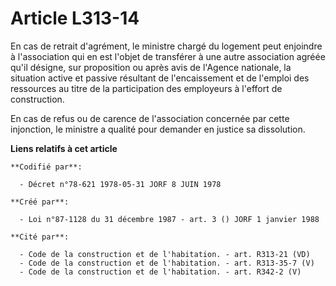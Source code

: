# Article L313-14

En cas de retrait d'agrément, le ministre chargé du logement peut enjoindre à l'association qui en est l'objet de transférer
à une autre association agréée qu'il désigne, sur proposition ou après avis de l'Agence nationale, la situation active et
passive résultant de l'encaissement et de l'emploi des ressources au titre de la participation des employeurs à l'effort de
construction.

En cas de refus ou de carence de l'association concernée par cette injonction, le ministre a qualité pour demander en justice
sa dissolution.

**Liens relatifs à cet article**

	**Codifié par**:

	  - Décret n°78-621 1978-05-31 JORF 8 JUIN 1978

	**Créé par**:

	  - Loi n°87-1128 du 31 décembre 1987 - art. 3 () JORF 1 janvier 1988

	**Cité par**:

	  - Code de la construction et de l'habitation. - art. R313-21 (VD)
	  - Code de la construction et de l'habitation. - art. R313-35-7 (V)
	  - Code de la construction et de l'habitation. - art. R342-2 (V)
